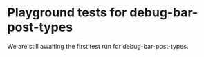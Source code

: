 # Playground tests for debug-bar-post-types
We are still awaiting the first test run for debug-bar-post-types.
